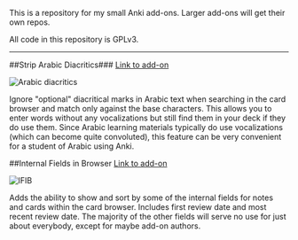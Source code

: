 This is a repository for my small Anki add-ons. Larger add-ons will get their own repos.

All code in this repository is GPLv3.

---

##Strip Arabic Diacritics###
[Link to add-on](https://ankiweb.net/shared/info/1924690148)

![Arabic diacritics](https://raw.github.com/ntsp/anki-addons/master/docs/ar_diacritics.png "Strip Arabic diacritics in card browser")

Ignore "optional" diacritical marks in Arabic text when searching in the card browser and match only against the base characters. This allows you to enter words without any vocalizations but still find them in your deck if they do use them. Since Arabic learning materials typically do use vocalizations (which can become quite convoluted), this feature can be very convenient for a student of Arabic using Anki.


##Internal Fields in Browser
[Link to add-on](https://ankiweb.net/shared/info/2255035103)

![IFIB](https://raw.github.com/ntsp/anki-addons/master/docs/ifib.png "Internal fields in card browser")

Adds the ability to show and sort by some of the internal fields for notes and cards within the card browser. Includes first review date and most recent review date. The majority of the other fields will serve no use for just about everybody, except for maybe add-on authors.
